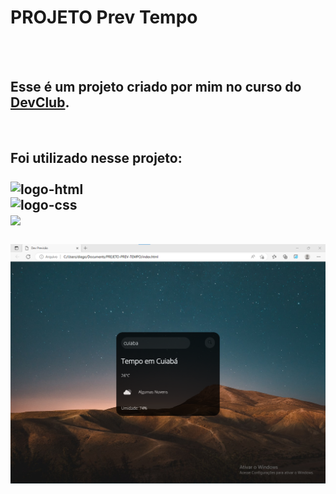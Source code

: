 <h1>PROJETO Prev Tempo</h1>
<br>
<br>
<h2>Esse é um projeto criado por mim no curso do <a href="https://rodolfomori.com.br/devclub"> DevClub</a>.</h2>
<br>

<h2>Foi utilizado nesse projeto:
<br><br>
<img src="https://img.shields.io/badge/HTML5-E34F26?style=for-the-badge&logo=html5&logoColor=white" alt="logo-html"/>
<br>
<img src="https://img.shields.io/badge/CSS3-1572B6?style=for-the-badge&logo=css3&logoColor=white" alt="logo-css"/>
<br>
<img src="https://img.shields.io/badge/JavaScript-F7DF1E?style=for-the-badge&logo=javascript&logoColor=black alt="logo-js"/>
<br>
<br>

<img src="https://github.com/HiagoPaulo/PREJETO-PREV-TEMPO/blob/master/prev-tempo-desktop.png" />
